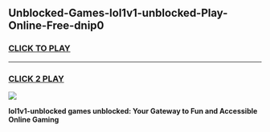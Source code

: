
## Unblocked-Games-lol1v1-unblocked-Play-Online-Free-dnip0
<h3>
<a href="https://premium76.site?title=lol1v1-unblocked&ref=26A">CLICK TO PLAY</a></h3>
<hr>

<h3>
<a href="https://premium76.site?title=lol1v1-unblocked&ref=26A">CLICK 2 PLAY</a>
  
</h3>

<a href="https://premium76.site?title=lol1v1-unblocked&ref=26A"><img src="https://clearcache.store/games.png"></a>


**lol1v1-unblocked games unblocked: Your Gateway to Fun and Accessible Online Gaming**
